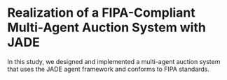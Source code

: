 # Realization of a FIPA-Compliant Multi-Agent Auction System with JADE

In this study, we designed and implemented a multi-agent auction system that uses the JADE agent framework and conforms to FIPA standards.
